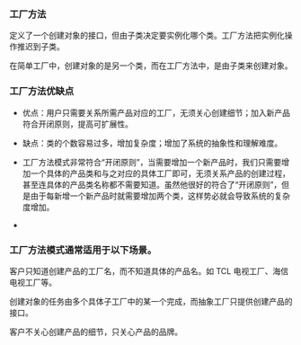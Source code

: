 ### 工厂方法

定义了一个创建对象的接口，但由子类决定要实例化哪个类。工厂方法把实例化操作推迟到子类。

在简单工厂中，创建对象的是另一个类，而在工厂方法中，是由子类来创建对象。


### 工厂方法优缺点


* 优点：用户只需要关系所需产品对应的工厂，无须关心创建细节；加入新产品符合开闭原则，提高可扩展性。
* 缺点：类的个数容易过多，增加复杂度；增加了系统的抽象性和理解难度。
* 工厂方法模式非常符合“开闭原则”，当需要增加一个新产品时，我们只需要增加一个具体的产品类和与之对应的具体工厂即可，无须关系产品的创建过程，甚至连具体的产品类名称都不需要知道。虽然他很好的符合了“开闭原则”，但是由于每新增一个新产品时就需要增加两个类，这样势必就会导致系统的复杂度增加。

*

### 工厂方法模式通常适用于以下场景。

客户只知道创建产品的工厂名，而不知道具体的产品名。如 TCL 电视工厂、海信电视工厂等。

创建对象的任务由多个具体子工厂中的某一个完成，而抽象工厂只提供创建产品的接口。

客户不关心创建产品的细节，只关心产品的品牌。